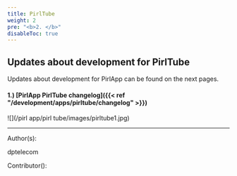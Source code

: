 ```yaml
---
title: PirlTube
weight: 2
pre: "<b>2. </b>"
disableToc: true
---
```


## Updates about development for PirlTube
Updates about development for PirlApp can be found on the next pages.


#### 1.) [PirlApp PirlTube changelog]({{< ref "/development/apps/pirltube/changelog" >}})



![](/pirl app/pirl tube/images/pirltube1.jpg)













---
Author(s):

dptelecom

Contributor():
